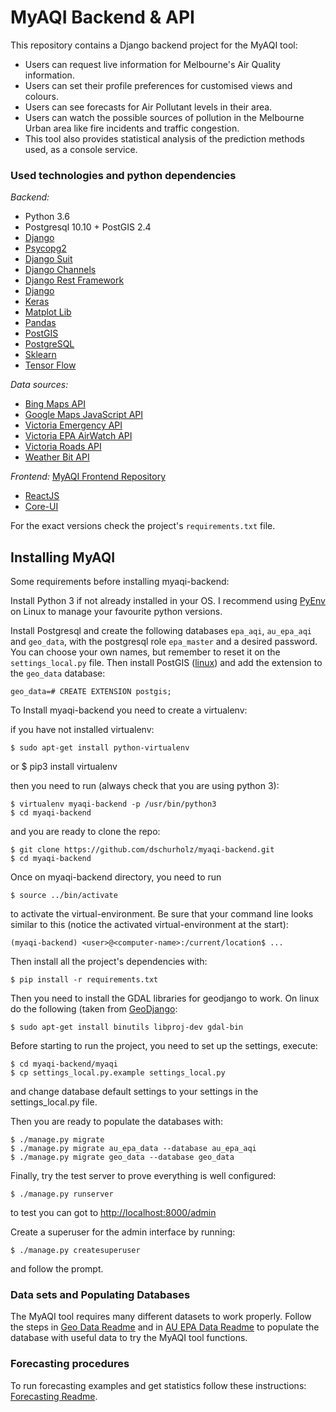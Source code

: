 # MyAQI Backend & API

This repository contains a Django backend project for the MyAQI tool:

 - Users can request live information for Melbourne's Air Quality information.
 - Users can set their profile preferences for customised views and colours.
 - Users can see forecasts for Air Pollutant levels in their area.
 - Users can watch the possible sources of pollution in the Melbourne Urban area like fire incidents and traffic congestion.
 - This tool also provides statistical analysis of the prediction methods used, as a console service.

### Used technologies and python dependencies

*Backend:*

 - Python 3.6
 - Postgresql 10.10 + PostGIS 2.4
 - [Django](https://github.com/django/django)
 - [Psycopg2](https://github.com/psycopg/psycopg2)
 - [Django Suit](https://github.com/darklow/django-suit)
 - [Django Channels](https://github.com/django/channels)
 - [Django Rest Framework](https://www.django-rest-framework.org/)
 - [Django](https://www.djangoproject.com/)
 - [Keras](https://keras.io/)
 - [Matplot Lib](https://matplotlib.org/)
 - [Pandas](https://pandas.pydata.org/)
 - [PostGIS](https://postgis.net/)
 - [PostgreSQL](https://www.postgresql.org/)
 - [Sklearn](https://scikit-learn.org/stable/)
 - [Tensor Flow](https://www.tensorflow.org/)

*Data sources:*

 - [Bing Maps API](http://dev.virtualearth.net/REST/v1/Traffic/Incidents/)
 - [Google Maps JavaScript API](https://developers.google.com/maps/documentation/javascript/tutorial)
 - [Victoria Emergency API](http://emergency.vic.gov.au/public/osom-geojson.json)
 - [Victoria EPA AirWatch API](http://sciwebsvc.epa.vic.gov.au/aqapi/)
 - [Victoria Roads API](https://traffic.vicroads.vic.gov.au/maps.js)
 - [Weather Bit API](https://api.weatherbit.io/v2.0/forecast/airquality)

*Frontend:*
[MyAQI Frontend Repository](https://www.github.com/dschurholz/myaqi-frontend.git)

 - [ReactJS](https://reactjs.org/)
 - [Core-UI](https://coreui.io/)

For the exact versions check the project's `requirements.txt` file.

## Installing MyAQI

Some requirements before installing myaqi-backend:

Install Python 3 if not already installed in your OS. I recommend using [PyEnv](https://github.com/pyenv/pyenv) on Linux to manage your favourite python versions.

Install Postgresql and create the following databases `epa_aqi`, `au_epa_aqi` and `geo_data`, with the postgresql role `epa_master` and a desired password. You can choose your own names, but remember to reset it on the `settings_local.py` file. Then install PostGIS ([linux](https://www.mananpatel.in/postgis-installation-in-ubuntu-18-04-lts-bionic-beaver/)) and add the extension to the `geo_data` database:

    geo_data=# CREATE EXTENSION postgis;

To Install myaqi-backend you need to create a virtualenv:

if you have not installed virtualenv:

    $ sudo apt-get install python-virtualenv
or
    $ pip3 install virtualenv

then you need to run (always check that you are using python 3):

    $ virtualenv myaqi-backend -p /usr/bin/python3
    $ cd myaqi-backend

and you are ready to clone the repo:

    $ git clone https://github.com/dschurholz/myaqi-backend.git
    $ cd myaqi-backend

Once on myaqi-backend directory, you need to run

    $ source ../bin/activate

to activate the virtual-environment. Be sure that your command line looks similar to this (notice the activated virtual-environment at the start):

    (myaqi-backend) <user>@<computer-name>:/current/location$ ...

Then install all the project's dependencies with:

    $ pip install -r requirements.txt

Then you need to install the GDAL libraries for geodjango to work. On linux do the following (taken from [GeoDjango](https://docs.djangoproject.com/en/2.2/ref/contrib/gis/install/geolibs/):

    $ sudo apt-get install binutils libproj-dev gdal-bin

Before starting to run the project, you need to set up the settings, execute:

    $ cd myaqi-backend/myaqi
    $ cp settings_local.py.example settings_local.py

and change database default settings to your settings in the settings_local.py file.

Then you are ready to populate the databases with:

    $ ./manage.py migrate
    $ ./manage.py migrate au_epa_data --database au_epa_aqi
    $ ./manage.py migrate geo_data --database geo_data

Finally, try the test server to prove everything is well configured:

    $ ./manage.py runserver

to test you can got to [http://localhost:8000/admin](http://localhost:8000/admin)

Create a superuser for the admin interface by running:

    $ ./manage.py createsuperuser

and follow the prompt.

### Data sets and Populating Databases

The MyAQI tool requires many different datasets to work properly. Follow the steps in [Geo Data Readme](https://github.com/dschurholz/myaqi-backend/tree/master/aqi_backend/geo_data) and in [AU EPA Data Readme](https://github.com/dschurholz/myaqi-backend/tree/master/aqi_backend/au_epa_data) to populate the database with useful data to try the MyAQI tool functions.

### Forecasting procedures

To run forecasting examples and get statistics follow these instructions: [Forecasting Readme](https://github.com/dschurholz/myaqi-backend/tree/master/aqi_backend/forecasting).

